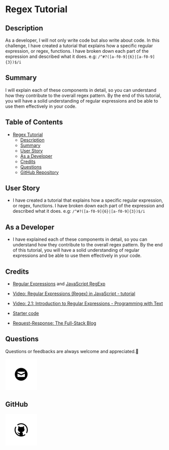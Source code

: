 # Regex Tutorial

## Description

As a developer, I will not only write code but also write about code. In this challenge, I have created a tutorial that explains how a specific regular expression, or regex, functions. I have broken down each part of the expression and described what it does. e.g: `/^#?([a-f0-9]{6}|[a-f0-9]{3})$/i`

## Summary

I will explain each of these components in detail, so you can understand how they contribute to the overall regex pattern. By the end of this tutorial, you will have a solid understanding of regular expressions and be able to use them effectively in your code.

## Table of Contents

- [Regex Tutorial](#regex-tutorial)
  - [Description](#description)
  - [Summary](#summary)
  - [User Story](#users-story)
  - [As a Developer](#As-a-Developer)
  - [Credits](#credits)
  - [Questions](#Questions)
  - [GitHub Repository](#github-repository)

## User Story

- I have created a tutorial that explains how a specific regular expression, or regex, functions. I have broken down each part of the expression and described what it does. e.g: `/^#?([a-f0-9]{6}|[a-f0-9]{3})$/i`

## As a Developer

- I have explained each of these components in detail, so you can understand how they contribute to the overall regex pattern. By the end of this tutorial, you will have a solid understanding of regular expressions and be able to use them effectively in your code.

## Credits

- [Regular Expressions](https://developer.mozilla.org/en-US/docs/Web/JavaScript/Guide/Regular_Expressions) and [JavaScript RegExp](https://www.w3schools.com/jsref/jsref_obj_regexp.asp)

- [Video: Regular Expressions (Regex) in JavaScript - tutorial](https://www.youtube.com/watch?v=909NfO1St0A)

- [Video: 2.1: Introduction to Regular Expressions - Programming with Text
  ](https://www.youtube.com/watch?v=7DG3kCDx53c)

- [Starter code](https://github.com/coding-boot-camp/bug-free-goggles)

- [Request-Response: The Full-Stack Blog](https://coding-boot-camp.github.io/full-stack/computer-science/regex-tutorial)

## Questions

Questions or feedbacks are always welcome and appreciated.💬

[![Email](./assets/image.png)](mailto:karimiabdolkarim0@gmail.com)

## GitHub

[![Github](./assets/image-1.png)](https://github.com/mackarimi/)
